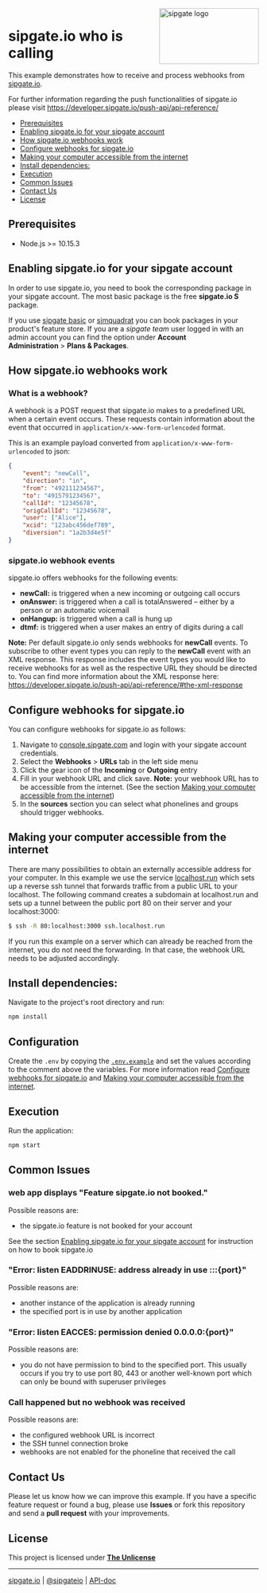 <img src="https://www.sipgatedesign.com/wp-content/uploads/wort-bildmarke_positiv_2x.jpg" alt="sipgate logo" title="sipgate" align="right" height="112" width="200"/>

# sipgate.io who is calling

This example demonstrates how to receive and process webhooks from [sipgate.io](https://developer.sipgate.io/).

For further information regarding the push functionalities of sipgate.io please visit https://developer.sipgate.io/push-api/api-reference/

- [Prerequisites](#Prerequisites)
- [Enabling sipgate.io for your sipgate account](#Enabling-sipgateio-for-your-sipgate-account)
- [How sipgate.io webhooks work](#How-sipgateio-webhooks-work)
- [Configure webhooks for sipgate.io](#Configure-webhooks-for-sipgateio)
- [Making your computer accessible from the internet](#Making-your-computer-accessible-from-the-internet)
- [Install dependencies:](#Install-dependencies)
- [Execution](#Execution)
- [Common Issues](#Common-Issues)
- [Contact Us](#Contact-Us)
- [License](#License)

## Prerequisites

- Node.js >= 10.15.3

## Enabling sipgate.io for your sipgate account

In order to use sipgate.io, you need to book the corresponding package in your sipgate account. The most basic package is the free **sipgate.io S** package.

If you use [sipgate basic](https://app.sipgatebasic.de/feature-store) or [simquadrat](https://app.simquadrat.de/feature-store) you can book packages in your product's feature store.
If you are a _sipgate team_ user logged in with an admin account you can find the option under **Account Administration**&nbsp;>&nbsp;**Plans & Packages**.

## How sipgate.io webhooks work

### What is a webhook?

A webhook is a POST request that sipgate.io makes to a predefined URL when a certain event occurs.
These requests contain information about the event that occurred in `application/x-www-form-urlencoded` format.

This is an example payload converted from `application/x-www-form-urlencoded` to json:

```json
{
	"event": "newCall",
	"direction": "in",
	"from": "492111234567",
	"to": "4915791234567",
	"callId": "12345678",
	"origCallId": "12345678",
	"user": ["Alice"],
	"xcid": "123abc456def789",
	"diversion": "1a2b3d4e5f"
}
```

### sipgate.io webhook events

sipgate.io offers webhooks for the following events:

- **newCall:** is triggered when a new incoming or outgoing call occurs
- **onAnswer:** is triggered when a call is totalAnswered – either by a person or an automatic voicemail
- **onHangup:** is triggered when a call is hung up
- **dtmf:** is triggered when a user makes an entry of digits during a call

**Note:** Per default sipgate.io only sends webhooks for **newCall** events.
To subscribe to other event types you can reply to the **newCall** event with an XML response.
This response includes the event types you would like to receive webhooks for as well as the respective URL they should be directed to.
You can find more information about the XML response here:
https://developer.sipgate.io/push-api/api-reference/#the-xml-response

## Configure webhooks for sipgate.io

You can configure webhooks for sipgate.io as follows:

1. Navigate to [console.sipgate.com](https://console.sipgate.com/) and login with your sipgate account credentials.
2. Select the **Webhooks**&nbsp;>&nbsp;**URLs** tab in the left side menu
3. Click the gear icon of the **Incoming** or **Outgoing** entry
4. Fill in your webhook URL and click save. **Note:** your webhook URL has to be accessible from the internet. (See the section [Making your computer accessible from the internet](#making-your-computer-accessible-from-the-internet))
5. In the **sources** section you can select what phonelines and groups should trigger webhooks.

## Making your computer accessible from the internet

There are many possibilities to obtain an externally accessible address for your computer.
In this example we use the service [localhost.run](localhost.run) which sets up a reverse ssh tunnel that forwards traffic from a public URL to your localhost.
The following command creates a subdomain at localhost.run and sets up a tunnel between the public port 80 on their server and your localhost:3000:

```bash
$ ssh -R 80:localhost:3000 ssh.localhost.run
```

If you run this example on a server which can already be reached from the internet, you do not need the forwarding.
In that case, the webhook URL needs to be adjusted accordingly.

## Install dependencies:

Navigate to the project's root directory and run:

```bash
npm install
```

## Configuration

Create the `.env` by copying the [`.env.example`](.env.example) and set the values according to the comment above the variables. For more information read [Configure webhooks for sipgate.io](#configure-webhooks-for-sipgateio) and [Making your computer accessible from the internet](#making-your-computer-accessible-from-the-internet).


## Execution

Run the application:

```bash
npm start
```

## Common Issues

### web app displays "Feature sipgate.io not booked."

Possible reasons are:

- the sipgate.io feature is not booked for your account

See the section [Enabling sipgate.io for your sipgate account](#enabling-sipgateio-for-your-sipgate-account) for instruction on how to book sipgate.io

### "Error: listen EADDRINUSE: address already in use :::{port}"

Possible reasons are:

- another instance of the application is already running
- the specified port is in use by another application

### "Error: listen EACCES: permission denied 0.0.0.0:{port}"

Possible reasons are:

- you do not have permission to bind to the specified port.
  This usually occurs if you try to use port 80, 443 or another well-known port which can only be bound with superuser privileges

### Call happened but no webhook was received

Possible reasons are:

- the configured webhook URL is incorrect
- the SSH tunnel connection broke
- webhooks are not enabled for the phoneline that received the call

## Contact Us

Please let us know how we can improve this example.
If you have a specific feature request or found a bug, please use **Issues** or fork this repository and send a **pull request** with your improvements.

## License

This project is licensed under [**The Unlicense**](https://unlicense.org/)

---

[sipgate.io](https://www.sipgate.io) | [@sipgateio](https://twitter.com/sipgateio) | [API-doc](https://api.sipgate.com/v2/doc)
